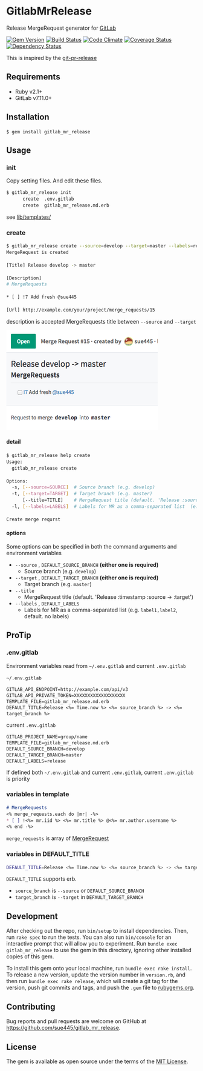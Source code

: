 # GitlabMrRelease

Release MergeRequest generator for [GitLab](https://about.gitlab.com/)

[![Gem Version](https://badge.fury.io/rb/gitlab_mr_release.svg)](https://badge.fury.io/rb/gitlab_mr_release)
[![Build Status](https://travis-ci.org/sue445/gitlab_mr_release.svg?branch=master)](https://travis-ci.org/sue445/gitlab_mr_release)
[![Code Climate](https://codeclimate.com/github/sue445/gitlab_mr_release/badges/gpa.svg)](https://codeclimate.com/github/sue445/gitlab_mr_release)
[![Coverage Status](https://coveralls.io/repos/sue445/gitlab_mr_release/badge.svg?branch=master&service=github)](https://coveralls.io/github/sue445/gitlab_mr_release?branch=master)
[![Dependency Status](https://gemnasium.com/sue445/gitlab_mr_release.svg)](https://gemnasium.com/sue445/gitlab_mr_release)

This is inspired by the [git-pr-release](https://github.com/motemen/git-pr-release)

## Requirements

* Ruby v2.1+
* GitLab v7.11.0+

## Installation

```
$ gem install gitlab_mr_release
```

## Usage
### init

Copy setting files. And edit these files.

```sh
$ gitlab_mr_release init
      create  .env.gitlab
      create  gitlab_mr_release.md.erb
```

see [lib/templates/](lib/templates/)

### create
```sh
$ gitlab_mr_release create --source=develop --target=master --labels=release
MergeRequest is created

[Title] Release develop -> master

[Description]
# MergeRequests

* [ ] !7 Add fresh @sue445

[Url] http://example.com/your/project/merge_requests/15
```

description is accepted MergeRequests title between `--source` and `--target`

![merge_request](img/merge_request.png)

#### detail

```sh
$ gitlab_mr_release help create
Usage:
  gitlab_mr_release create

Options:
  -s, [--source=SOURCE]  # Source branch (e.g. develop)
  -t, [--target=TARGET]  # Target branch (e.g. master)
      [--title=TITLE]    # MergeRequest title (default. 'Release :source -> :target')
  -l, [--labels=LABELS]  # Labels for MR as a comma-separated list  (e.g. 'label1,label2')

Create merge requrst
```

#### options
Some options can be specified in both the command arguments and environment variables

* `--source` , `DEFAULT_SOURCE_BRANCH` **(either one is required)**
  * Source branch (e.g. `develop`)
* `--target` , `DEFAULT_TARGET_BRANCH` **(either one is required)**
  * Target branch (e.g. `master`)
* `--title`
  * MergeRequest title (default. 'Release :timestamp :source -> :target')
* `--labels` , `DEFAULT_LABELS`
  * Labels for MR as a comma-separated list (e.g. `label1,label2`, default. no labels)

## ProTip
### .env.gitlab
Environment variables read from `~/.env.gitlab` and current `.env.gitlab`

`~/.env.gitlab` 

```
GITLAB_API_ENDPOINT=http://example.com/api/v3
GITLAB_API_PRIVATE_TOKEN=XXXXXXXXXXXXXXXXXXX
TEMPLATE_FILE=gitlab_mr_release.md.erb
DEFAULT_TITLE=Release <%= Time.now %> <%= source_branch %> -> <%= target_branch %>
```

current `.env.gitlab`

```
GITLAB_PROJECT_NAME=group/name
TEMPLATE_FILE=gitlab_mr_release.md.erb
DEFAULT_SOURCE_BRANCH=develop
DEFAULT_TARGET_BRANCH=master
DEFAULT_LABELS=release
```

If defined both `~/.env.gitlab` and current `.env.gitlab`, current `.env.gitlab` is priority

### variables in template
```markdown
# MergeRequests
<% merge_requests.each do |mr| -%>
* [ ] !<%= mr.iid %> <%= mr.title %> @<%= mr.author.username %>
<% end -%>
```

`merge_requests` is array of [MergeRequest](https://github.com/gitlabhq/gitlabhq/blob/master/doc/api/merge_requests.md#get-single-mr)

### variables in DEFAULT_TITLE
```sh
DEFAULT_TITLE=Release <%= Time.now %> <%= source_branch %> -> <%= target_branch %>
```

`DEFAULT_TITLE` supports erb.

* `source_branch` is `--source` or `DEFAULT_SOURCE_BRANCH`
* `target_branch` is `--target` in `DEFAULT_TARGET_BRANCH`


## Development

After checking out the repo, run `bin/setup` to install dependencies. Then, run `rake spec` to run the tests. You can also run `bin/console` for an interactive prompt that will allow you to experiment. Run `bundle exec gitlab_mr_release` to use the gem in this directory, ignoring other installed copies of this gem.

To install this gem onto your local machine, run `bundle exec rake install`. To release a new version, update the version number in `version.rb`, and then run `bundle exec rake release`, which will create a git tag for the version, push git commits and tags, and push the `.gem` file to [rubygems.org](https://rubygems.org).

## Contributing

Bug reports and pull requests are welcome on GitHub at https://github.com/sue445/gitlab_mr_release.


## License

The gem is available as open source under the terms of the [MIT License](http://opensource.org/licenses/MIT).

